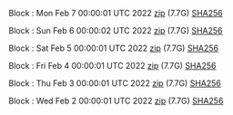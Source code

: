 Block [](https://insight.dash.org/insight/block/): Mon Feb  7 00:00:01 UTC 2022 [zip](https://dash-bootstrap.ams3.digitaloceanspaces.com/mainnet/2022-02-07/bootstrap.dat.zip) (7.7G) [SHA256](https://dash-bootstrap.ams3.digitaloceanspaces.com/mainnet/2022-02-07/sha256.txt)

Block [](https://insight.dash.org/insight/block/): Sun Feb  6 00:00:02 UTC 2022 [zip](https://dash-bootstrap.ams3.digitaloceanspaces.com/mainnet/2022-02-06/bootstrap.dat.zip) (7.7G) [SHA256](https://dash-bootstrap.ams3.digitaloceanspaces.com/mainnet/2022-02-06/sha256.txt)

Block [](https://insight.dash.org/insight/block/): Sat Feb  5 00:00:01 UTC 2022 [zip](https://dash-bootstrap.ams3.digitaloceanspaces.com/mainnet/2022-02-05/bootstrap.dat.zip) (7.7G) [SHA256](https://dash-bootstrap.ams3.digitaloceanspaces.com/mainnet/2022-02-05/sha256.txt)

Block [](https://insight.dash.org/insight/block/): Fri Feb  4 00:00:01 UTC 2022 [zip](https://dash-bootstrap.ams3.digitaloceanspaces.com/mainnet/2022-02-04/bootstrap.dat.zip) (7.7G) [SHA256](https://dash-bootstrap.ams3.digitaloceanspaces.com/mainnet/2022-02-04/sha256.txt)

Block [](https://insight.dash.org/insight/block/): Thu Feb  3 00:00:01 UTC 2022 [zip](https://dash-bootstrap.ams3.digitaloceanspaces.com/mainnet/2022-02-03/bootstrap.dat.zip) (7.7G) [SHA256](https://dash-bootstrap.ams3.digitaloceanspaces.com/mainnet/2022-02-03/sha256.txt)

Block [](https://insight.dash.org/insight/block/): Wed Feb  2 00:00:01 UTC 2022 [zip](https://dash-bootstrap.ams3.digitaloceanspaces.com/mainnet/2022-02-02/bootstrap.dat.zip) (7.7G) [SHA256](https://dash-bootstrap.ams3.digitaloceanspaces.com/mainnet/2022-02-02/sha256.txt)
